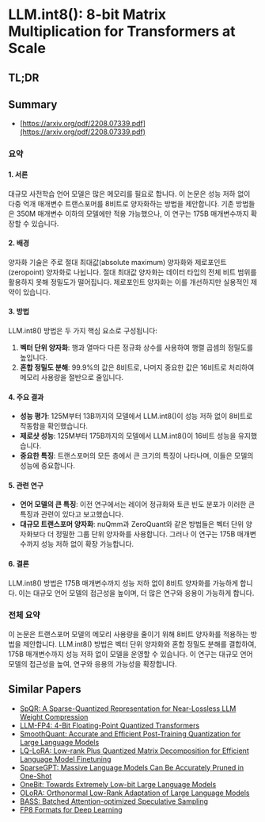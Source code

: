 # LLM.int8(): 8-bit Matrix Multiplication for Transformers at Scale
## TL;DR
## Summary
- [https://arxiv.org/pdf/2208.07339.pdf](https://arxiv.org/pdf/2208.07339.pdf)

### 요약

#### 1. 서론
대규모 사전학습 언어 모델은 많은 메모리를 필요로 합니다. 이 논문은 성능 저하 없이 다중 억개 매개변수 트랜스포머를 8비트로 양자화하는 방법을 제안합니다. 기존 방법들은 350M 매개변수 이하의 모델에만 적용 가능했으나, 이 연구는 175B 매개변수까지 확장할 수 있습니다.

#### 2. 배경
양자화 기술은 주로 절대 최대값(absolute maximum) 양자화와 제로포인트(zeropoint) 양자화로 나뉩니다. 절대 최대값 양자화는 데이터 타입의 전체 비트 범위를 활용하지 못해 정밀도가 떨어집니다. 제로포인트 양자화는 이를 개선하지만 실용적인 제약이 있습니다.

#### 3. 방법
LLM.int8() 방법은 두 가지 핵심 요소로 구성됩니다:
1. **벡터 단위 양자화**: 행과 열마다 다른 정규화 상수를 사용하여 행렬 곱셈의 정밀도를 높입니다.
2. **혼합 정밀도 분해**: 99.9%의 값은 8비트로, 나머지 중요한 값은 16비트로 처리하여 메모리 사용량을 절반으로 줄입니다.

#### 4. 주요 결과
- **성능 평가**: 125M부터 13B까지의 모델에서 LLM.int8()이 성능 저하 없이 8비트로 작동함을 확인했습니다.
- **제로샷 성능**: 125M부터 175B까지의 모델에서 LLM.int8()이 16비트 성능을 유지했습니다.
- **중요한 특징**: 트랜스포머의 모든 층에서 큰 크기의 특징이 나타나며, 이들은 모델의 성능에 중요합니다.

#### 5. 관련 연구
- **언어 모델의 큰 특징**: 이전 연구에서는 레이어 정규화와 토큰 빈도 분포가 이러한 큰 특징과 관련이 있다고 보고했습니다.
- **대규모 트랜스포머 양자화**: nuQmm과 ZeroQuant와 같은 방법들은 벡터 단위 양자화보다 더 정밀한 그룹 단위 양자화를 사용합니다. 그러나 이 연구는 175B 매개변수까지 성능 저하 없이 확장 가능합니다.

#### 6. 결론
LLM.int8() 방법은 175B 매개변수까지 성능 저하 없이 8비트 양자화를 가능하게 합니다. 이는 대규모 언어 모델의 접근성을 높이며, 더 많은 연구와 응용이 가능하게 합니다.

### 전체 요약
이 논문은 트랜스포머 모델의 메모리 사용량을 줄이기 위해 8비트 양자화를 적용하는 방법을 제안합니다. LLM.int8() 방법은 벡터 단위 양자화와 혼합 정밀도 분해를 결합하여, 175B 매개변수까지 성능 저하 없이 모델을 운영할 수 있습니다. 이 연구는 대규모 언어 모델의 접근성을 높여, 연구와 응용의 가능성을 확장합니다.

## Similar Papers
- [SpQR: A Sparse-Quantized Representation for Near-Lossless LLM Weight Compression](2306.03078.md)
- [LLM-FP4: 4-Bit Floating-Point Quantized Transformers](2310.16836.md)
- [SmoothQuant: Accurate and Efficient Post-Training Quantization for Large Language Models](2211.10438.md)
- [LQ-LoRA: Low-rank Plus Quantized Matrix Decomposition for Efficient Language Model Finetuning](2311.12023.md)
- [SparseGPT: Massive Language Models Can Be Accurately Pruned in One-Shot](2301.00774.md)
- [OneBit: Towards Extremely Low-bit Large Language Models](2402.11295.md)
- [OLoRA: Orthonormal Low-Rank Adaptation of Large Language Models](2406.01775.md)
- [BASS: Batched Attention-optimized Speculative Sampling](2404.15778.md)
- [FP8 Formats for Deep Learning](2209.05433.md)
